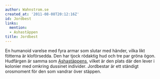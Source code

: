 ```yaml
---
author: Wahnstrom.se
created_at: '2011-08-08T20:12:16Z'
id: Jordbest
links:
  mention:
  - Ashastäppen
title: Jordbest
---
```


En humanoid varelse med fyra armar som slutar med händer, vilka likt fötterna är kloförsedda. Den
har tjock rödaktig hud och tre par gröna ögon. Hudfärgen är samma som [Ashastäppens], vilket är den
plats där den lever i kolonier med omkring dussinet individer. Jordbestar är ett ständigt orosmoment
för den som vandrar över stäppen.

  [Ashastäppens]: Ashastäppen